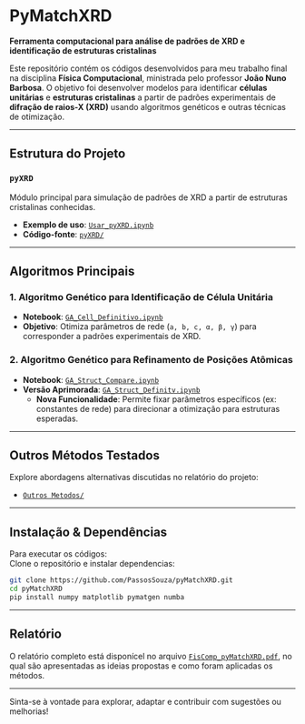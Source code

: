 # PyMatchXRD  

**Ferramenta computacional para análise de padrões de XRD e identificação de estruturas cristalinas**  

Este repositório contém os códigos desenvolvidos para meu trabalho final na disciplina **Física Computacional**, ministrada pelo professor **João Nuno Barbosa**. O objetivo foi desenvolver modelos para identificar **células unitárias** e **estruturas cristalinas** a partir de padrões experimentais de **difração de raios-X (XRD)** usando algoritmos genéticos e outras técnicas de otimização.

---

##  Estrutura do Projeto  

### `pyXRD`  
Módulo principal para simulação de padrões de XRD a partir de estruturas cristalinas conhecidas.  
- **Exemplo de uso**: [`Usar_pyXRD.ipynb`](https://github.com/PassosSouza/pyMatchXRD/blob/main/Usar_pyXRD.ipynb)  
- **Código-fonte**: [`pyXRD/`](https://github.com/PassosSouza/pyMatchXRD/tree/main/pyXRD)  

---

##  Algoritmos Principais  

### 1. **Algoritmo Genético para Identificação de Célula Unitária**  
- **Notebook**: [`GA_Cell_Definitivo.ipynb`](https://github.com/PassosSouza/pyMatchXRD/blob/main/GA_Cell_Definitivo.ipynb)  
- **Objetivo**: Otimiza parâmetros de rede (`a, b, c, α, β, γ`) para corresponder a padrões experimentais de XRD.  

### 2. **Algoritmo Genético para Refinamento de Posições Atômicas**  
- **Notebook**: [`GA_Struct_Compare.ipynb`](https://github.com/PassosSouza/pyMatchXRD/blob/main/GA_Struct_Compare.ipynb)  
- **Versão Aprimorada**: [`GA_Struct_Definitv.ipynb`](https://github.com/PassosSouza/pyMatchXRD/blob/main/GA_Struct_Definitv.ipynb)  
  - **Nova Funcionalidade**: Permite fixar parâmetros específicos (ex: constantes de rede) para direcionar a otimização para estruturas esperadas.  

---

##  Outros Métodos Testados  
Explore abordagens alternativas discutidas no relatório do projeto:  
- [`Outros Metodos/`](https://github.com/PassosSouza/pyMatchXRD/tree/main/Outros%20Metodos)  

---

##  Instalação & Dependências  
Para executar os códigos:  
Clone o repositório e instalar dependencias:  
   ```bash
   git clone https://github.com/PassosSouza/pyMatchXRD.git
   cd pyMatchXRD
   pip install numpy matplotlib pymatgen numba
   ```

---

## Relatório

O relatório completo está disponícel no arquivo [`FisComp_pyMatchXRD.pdf`](https://github.com/PassosSouza/pyMatchXRD/blob/main/FisComp_pyMatchXRD.pdf), no qual são apresentadas as ideias propostas e como foram aplicadas os métodos.

---
Sinta-se à vontade para explorar, adaptar e contribuir com sugestões ou melhorias!
